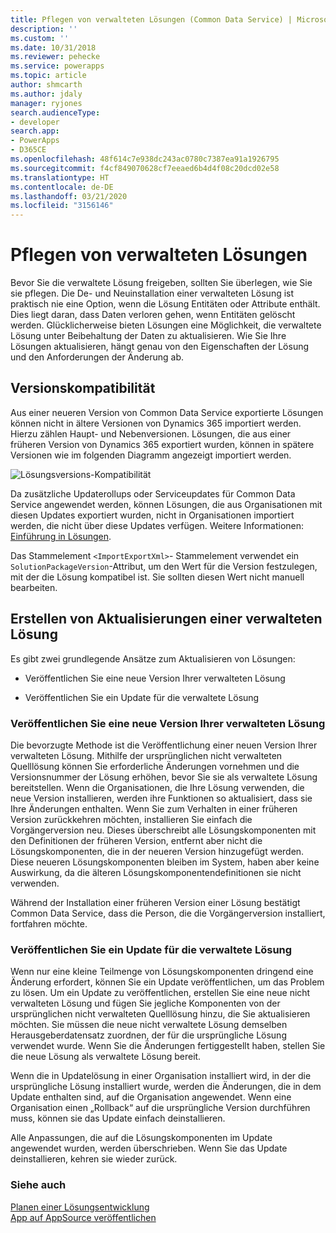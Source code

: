 ```yaml
---
title: Pflegen von verwalteten Lösungen (Common Data Service) | Microsoft-Dokumentation
description: ''
ms.custom: ''
ms.date: 10/31/2018
ms.reviewer: pehecke
ms.service: powerapps
ms.topic: article
author: shmcarth
ms.author: jdaly
manager: ryjones
search.audienceType:
- developer
search.app:
- PowerApps
- D365CE
ms.openlocfilehash: 48f614c7e938dc243ac0780c7387ea91a1926795
ms.sourcegitcommit: f4cf849070628cf7eeaed6b4d4f08c20dcd02e58
ms.translationtype: HT
ms.contentlocale: de-DE
ms.lasthandoff: 03/21/2020
ms.locfileid: "3156146"
---
```

# <a name="maintain-managed-solutions"></a>Pflegen von verwalteten Lösungen

Bevor Sie die verwaltete Lösung freigeben, sollten Sie überlegen, wie Sie sie pflegen. Die De- und Neuinstallation einer verwalteten Lösung ist praktisch nie eine Option, wenn die Lösung Entitäten oder Attribute enthält. Dies liegt daran, dass Daten verloren gehen, wenn Entitäten gelöscht werden. Glücklicherweise bieten Lösungen eine Möglichkeit, die verwaltete Lösung unter Beibehaltung der Daten zu aktualisieren. Wie Sie Ihre Lösungen aktualisieren, hängt genau von den Eigenschaften der Lösung und den Anforderungen der Änderung ab.  

<a name="BKMK_VersionCompatibilty"></a>   

## <a name="version-compatibility"></a>Versionskompatibilität  
 Aus einer neueren Version von Common Data Service exportierte Lösungen können nicht in ältere Versionen von Dynamics 365 importiert werden. Hierzu zählen Haupt- und Nebenversionen. Lösungen, die aus einer früheren Version von Dynamics 365 exportiert wurden, können in spätere Versionen wie im folgenden Diagramm angezeigt importiert werden.  
  
![Lösungsversions-Kompatibilität](media/crm_v9.0_solution_compatibility_chart.png)
  
 Da zusätzliche Updaterollups oder Serviceupdates für Common Data Service angewendet werden, können Lösungen, die aus Organisationen mit diesen Updates exportiert wurden, nicht in Organisationen importiert werden, die nicht über diese Updates verfügen. Weitere Informationen: [Einführung in Lösungen](introduction-solutions.md).  
  
 Das Stammelement `<ImportExportXml>`- Stammelement verwendet ein `SolutionPackageVersion`-Attribut, um den Wert für die Version festzulegen, mit der die Lösung kompatibel ist. Sie sollten diesen Wert nicht manuell bearbeiten.  
  
<a name="BKMK_CreateManagedSolutionUpdates"></a>   
## <a name="create-managed-solution-updates"></a>Erstellen von Aktualisierungen einer verwalteten Lösung  
 Es gibt zwei grundlegende Ansätze zum Aktualisieren von Lösungen:  
  
-   Veröffentlichen Sie eine neue Version Ihrer verwalteten Lösung  
  
-   Veröffentlichen Sie ein Update für die verwaltete Lösung  
  
<a name="BKMK_ReleaseANewVersion"></a>   
### <a name="release-a-new-version-of-your-managed-solution"></a>Veröffentlichen Sie eine neue Version Ihrer verwalteten Lösung  
 Die bevorzugte Methode ist die Veröffentlichung einer neuen Version Ihrer verwalteten Lösung. Mithilfe der ursprünglichen nicht verwalteten Quelllösung können Sie erforderliche Änderungen vornehmen und die Versionsnummer der Lösung erhöhen, bevor Sie sie als verwaltete Lösung bereitstellen. Wenn die Organisationen, die Ihre Lösung verwenden, die neue Version installieren, werden ihre Funktionen so aktualisiert, dass sie Ihre Änderungen enthalten. Wenn Sie zum Verhalten in einer früheren Version zurückkehren möchten, installieren Sie einfach die Vorgängerversion neu. Dieses überschreibt alle Lösungskomponenten mit den Definitionen der früheren Version, entfernt aber nicht die Lösungskomponenten, die in der neueren Version hinzugefügt werden. Diese neueren Lösungskomponenten bleiben im System, haben aber keine Auswirkung, da die älteren Lösungskomponentendefinitionen sie nicht verwenden.  
  
 Während der Installation einer früheren Version einer Lösung bestätigt Common Data Service, dass die Person, die die Vorgängerversion installiert, fortfahren möchte.  
<a name="BKMK_ReleaseAnUpdate"></a>   
### <a name="release-an-update-for-your-managed-solution"></a>Veröffentlichen Sie ein Update für die verwaltete Lösung  
 Wenn nur eine kleine Teilmenge von Lösungskomponenten dringend eine Änderung erfordert, können Sie ein Update veröffentlichen, um das Problem zu lösen. Um ein Update zu veröffentlichen, erstellen Sie eine neue nicht verwalteten Lösung und fügen Sie jegliche Komponenten von der ursprünglichen nicht verwalteten Quelllösung hinzu, die Sie aktualisieren möchten. Sie müssen die neue nicht verwaltete Lösung demselben Herausgeberdatensatz zuordnen, der für die ursprüngliche Lösung verwendet wurde. Wenn Sie die Änderungen fertiggestellt haben, stellen Sie die neue Lösung als verwaltete Lösung bereit.  
  
 Wenn die in Updatelösung in einer Organisation installiert wird, in der die ursprüngliche Lösung installiert wurde, werden die Änderungen, die in dem Update enthalten sind, auf die Organisation angewendet. Wenn eine Organisation einen „Rollback“ auf die ursprüngliche Version durchführen muss, können sie das Update einfach deinstallieren.  
  
 Alle Anpassungen, die auf die Lösungskomponenten im Update angewendet wurden, werden überschrieben. Wenn Sie das Update deinstallieren, kehren sie wieder zurück.  
  
### <a name="see-also"></a>Siehe auch  
 [Planen einer Lösungsentwicklung](/dynamics365/customer-engagement/developer/plan-solution-development)   
 [App auf AppSource veröffentlichen](publish-app-appsource.md)
